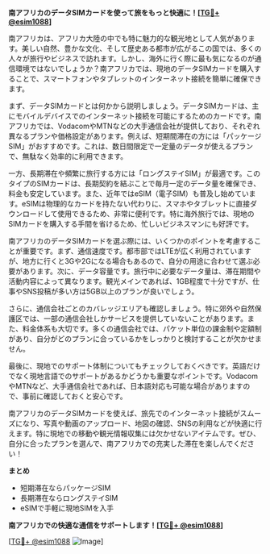 **南アフリカのデータSIMカードを使って旅をもっと快適に！[[TG💪+ @esim1088](https://t.me/s/esim1088)]**

南アフリカは、アフリカ大陸の中でも特に魅力的な観光地として人気があります。美しい自然、豊かな文化、そして歴史ある都市が広がるこの国では、多くの人々が旅行やビジネスで訪れます。しかし、海外に行く際に最も気になるのが通信環境ではないでしょうか？南アフリカでは、現地のデータSIMカードを購入することで、スマートフォンやタブレットのインターネット接続を簡単に確保できます。

まず、データSIMカードとは何かから説明しましょう。データSIMカードは、主にモバイルデバイスでのインターネット接続を可能にするためのカードです。南アフリカでは、VodacomやMTNなどの大手通信会社が提供しており、それぞれ異なるプランや価格設定があります。例えば、短期間滞在の方には「パッケージSIM」がおすすめです。これは、数日間限定で一定量のデータが使えるプランで、無駄なく効率的に利用できます。

一方、長期滞在や頻繁に旅行する方には「ロングステイSIM」が最適です。このタイプのSIMカードは、長期契約を結ぶことで毎月一定のデータ量を確保でき、料金も安定しています。また、近年ではeSIM（電子SIM）も普及し始めています。eSIMは物理的なカードを持たない代わりに、スマホやタブレットに直接ダウンロードして使用できるため、非常に便利です。特に海外旅行では、現地のSIMカードを購入する手間を省けるため、忙しいビジネスマンにも好評です。

南アフリカのデータSIMカードを選ぶ際には、いくつかのポイントを考慮することが重要です。まず、通信速度です。都市部ではLTEが広く利用されていますが、地方に行くと3Gや2Gになる場合もあるので、自分の用途に合わせて選ぶ必要があります。次に、データ容量です。旅行中に必要なデータ量は、滞在期間や活動内容によって異なります。観光メインであれば、1GB程度で十分ですが、仕事やSNS投稿が多い方は5GB以上のプランが良いでしょう。

さらに、通信会社ごとのカバレッジエリアも確認しましょう。特に郊外や自然保護区では、一部の通信会社しかサービスを提供していないことがあります。また、料金体系も大切です。多くの通信会社では、パケット単位の課金制や定額制があり、自分がどのプランに合っているかをしっかりと検討することが欠かせません。

最後に、現地でのサポート体制についてもチェックしておくべきです。英語だけでなく現地言語でのサポートがあるかどうかも重要なポイントです。VodacomやMTNなど、大手通信会社であれば、日本語対応も可能な場合がありますので、事前に確認しておくと安心です。

南アフリカのデータSIMカードを使えば、旅先でのインターネット接続がスムーズになり、写真や動画のアップロード、地図の確認、SNSの利用などが快適に行えます。特に現地での移動や観光情報収集には欠かせないアイテムです。ぜひ、自分に合ったプランを選んで、南アフリカでの充実した滞在を楽しんでください！

**まとめ**
- 短期滞在ならパッケージSIM
- 長期滞在ならロングステイSIM
- eSIMで手軽に現地SIMを入手

**南アフリカでの快適な通信をサポートします！[[TG💪+ @esim1088](https://t.me/s/esim1088)]**

[[TG💪+ @esim1088](https://t.me/s/esim1088) ![Image](https://i.postimg.cc/Y0z9fWf4/image.png)]